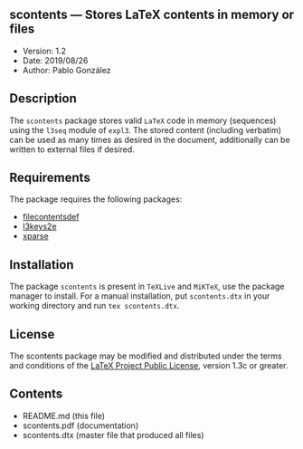 ## scontents — Stores LaTeX contents in memory or files
- Version: 1.2
- Date: 2019/08/26
- Author: Pablo González

## Description
The `scontents` package stores valid `LaTeX` code in memory (sequences) using the
`l3seq` module of `expl3`. The stored content (including verbatim) can be
used as many times as desired in the document, additionally can be written
to external files if desired.

## Requirements
The package requires the following packages:
- [filecontentsdef](https://ctan.org/pkg/filecontentsdef)
- [l3keys2e](https://ctan.org/pkg/l3keys2e)
- [xparse](https://ctan.org/pkg/xparse)

## Installation

The package `scontents` is present in `TeXLive` and `MiKTeX`, use the 
package manager to install. For a manual installation, put `scontents.dtx` 
in your working directory and run `tex scontents.dtx`.

## License
The scontents package may be modified and distributed under the terms and
conditions of the [LaTeX Project Public License](https://www.latex-project.org/lppl/), version 1.3c or greater.

## Contents
- README.md (this file)
- scontents.pdf  (documentation)
- scontents.dtx  (master file that produced all files)
